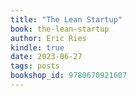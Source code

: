 ```yaml
---
title: "The Lean Startup"
book: the-lean-startup
author: Eric Ries
kindle: true
date: 2023-06-27
tags: posts
bookshop_id: 9780670921607
---
```

